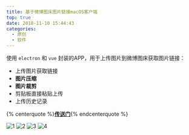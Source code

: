 ```yaml
---
title: 基于微博图床图片链接macOS客户端
top: true
date: 2018-11-10 15:44:43
categories:
  - 原创
  - 软件
---
```


使用 `electron` 和 `vue` 封装的APP，用于上传图片到微博图床获取图片链接：

- 上传图片获取链接
- **图片压缩**
- **图片裁剪**
- 剪贴板直接粘贴上传
- 上传历史记录

<!-- more -->

{% centerquote %}**[传送门](https://woolson.github.io/weibo-img/)**{% endcenterquote %}

![1](https://woolson.github.io/weibo-img/static/img/etc-4.bbe1869.png)
![2](https://woolson.github.io/weibo-img/static/img/etc-5.a26ddca.png)
![3](https://woolson.github.io/weibo-img/static/img/etc-6.853cf1a.png)
![4](https://woolson.github.io/weibo-img/static/img/etc-7.7cab1b2.png)
